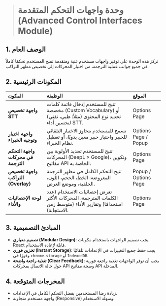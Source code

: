 > # وحدة واجهات التحكم المتقدمة (Advanced Control Interfaces Module)

## 1. الوصف العام
تركز هذه الوحدة على توفير واجهات مستخدم غنية ومتقدمة تمنح المستخدم تحكمًا كاملاً في جميع جوانب عملية الترجمة، من اختيار المحركات إلى تخصيص مظهر التراكب.

## 2. المكونات الرئيسية

| المكون | الوظيفة | الموقع |
| :--- | :--- | :--- |
| **واجهة تخصيص STT** | تتيح للمستخدم إدخال قائمة كلمات مخصصة (Custom Vocabulary) أو تحديد نوع المحتوى (مثلاً: طبي، تقني) لتحسين أداء STT. | Options Page |
| **واجهة اختيار وتوجيه الخبراء** | تسمح للمستخدم بتجاوز الاختيار التلقائي للخبير واختيار خبير معين يدويًا، أو تعطيل نظام الخبراء. | Options Page / Popup |
| **واجهة التحكم في محركات الترجمة** | تتيح للمستخدم تحديد الأولوية بين المحركات (DeepL > Google)، وتكوين مفاتيح API الخاصة به. | Options Page |
| **واجهة تخصيص التراكب (Overlay)** | تتيح التحكم الكامل في مظهر الترجمة المعروضة: الخط، الحجم، اللون، الخلفية، وموضع العرض. | Popup / Options Page |
| **لوحة الإحصائيات والأداء** | تعرض إحصائيات الاستخدام (عدد الكلمات المترجمة، المحركات الأكثر استخدامًا) وتقارير الأداء (متوسط زمن الاستجابة). | Options Page |

## 3. المبادئ التصميمية
*   **تصميم معياري (Modular Design)**: يجب تصميم الواجهات باستخدام مكونات React قابلة لإعادة الاستخدام.
*   **تخزين فوري (Instant Storage)**: يجب حفظ جميع التغييرات في الإعدادات تلقائيًا وفورًا في `chrome.storage` أو `IndexedDB`.
*   **تغذية راجعة واضحة (Clear Feedback)**: يجب أن توفر الواجهات تغذية راجعة فورية حول حالة الاتصال بمحركات API وصحة مفاتيح API المدخلة.

## 4. المخرجات المتوقعة
*   زيادة رضا المستخدمين بفضل التحكم الكامل في الإعدادات.
*   واجهة مستخدم متجاوبة (Responsive) وسهلة الاستخدام.
